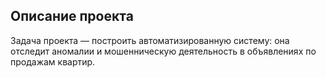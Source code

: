 ## Описание проекта

Задача проекта — построить автоматизированную систему: она отследит аномалии и мошенническую деятельность в объявлениях по продажам квартир.
